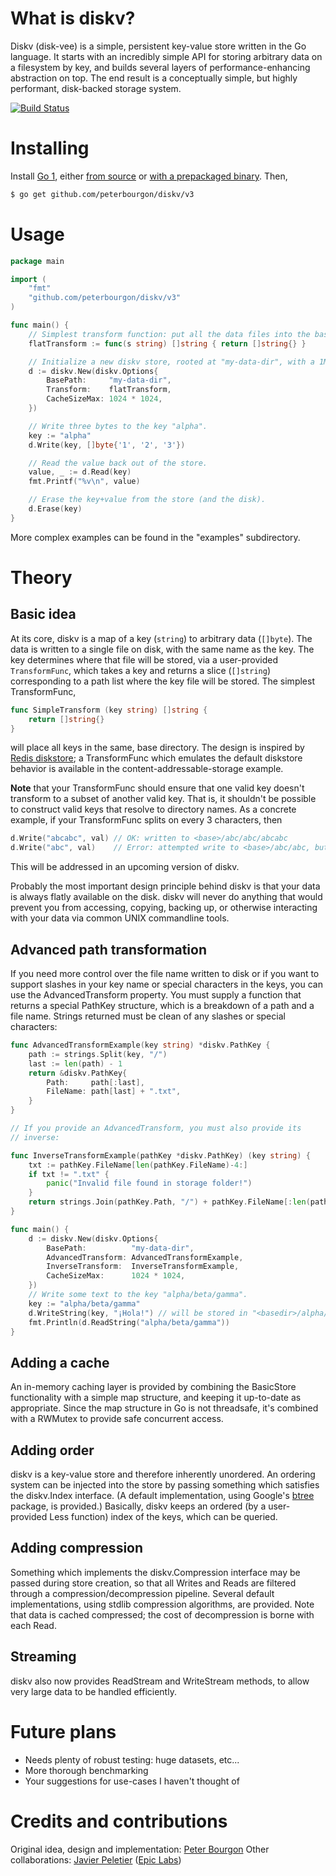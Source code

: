 # What is diskv?

Diskv (disk-vee) is a simple, persistent key-value store written in the Go
language. It starts with an incredibly simple API for storing arbitrary data on
a filesystem by key, and builds several layers of performance-enhancing
abstraction on top.  The end result is a conceptually simple, but highly
performant, disk-backed storage system.

[![Build Status][1]][2]

[1]: https://drone.io/github.com/peterbourgon/diskv/status.png
[2]: https://drone.io/github.com/peterbourgon/diskv/latest


# Installing

Install [Go 1][3], either [from source][4] or [with a prepackaged binary][5].
Then,

```bash
$ go get github.com/peterbourgon/diskv/v3
```

[3]: http://golang.org
[4]: http://golang.org/doc/install/source
[5]: http://golang.org/doc/install


# Usage

```go
package main

import (
	"fmt"
	"github.com/peterbourgon/diskv/v3"
)

func main() {
	// Simplest transform function: put all the data files into the base dir.
	flatTransform := func(s string) []string { return []string{} }

	// Initialize a new diskv store, rooted at "my-data-dir", with a 1MB cache.
	d := diskv.New(diskv.Options{
		BasePath:     "my-data-dir",
		Transform:    flatTransform,
		CacheSizeMax: 1024 * 1024,
	})

	// Write three bytes to the key "alpha".
	key := "alpha"
	d.Write(key, []byte{'1', '2', '3'})

	// Read the value back out of the store.
	value, _ := d.Read(key)
	fmt.Printf("%v\n", value)

	// Erase the key+value from the store (and the disk).
	d.Erase(key)
}
```

More complex examples can be found in the "examples" subdirectory.


# Theory

## Basic idea

At its core, diskv is a map of a key (`string`) to arbitrary data (`[]byte`).
The data is written to a single file on disk, with the same name as the key.
The key determines where that file will be stored, via a user-provided
`TransformFunc`, which takes a key and returns a slice (`[]string`)
corresponding to a path list where the key file will be stored. The simplest
TransformFunc,

```go
func SimpleTransform (key string) []string {
    return []string{}
}
```

will place all keys in the same, base directory. The design is inspired by
[Redis diskstore][6]; a TransformFunc which emulates the default diskstore
behavior is available in the content-addressable-storage example.

[6]: http://groups.google.com/group/redis-db/browse_thread/thread/d444bc786689bde9?pli=1

**Note** that your TransformFunc should ensure that one valid key doesn't
transform to a subset of another valid key. That is, it shouldn't be possible
to construct valid keys that resolve to directory names. As a concrete example,
if your TransformFunc splits on every 3 characters, then

```go
d.Write("abcabc", val) // OK: written to <base>/abc/abc/abcabc
d.Write("abc", val)    // Error: attempted write to <base>/abc/abc, but it's a directory
```

This will be addressed in an upcoming version of diskv.

Probably the most important design principle behind diskv is that your data is
always flatly available on the disk. diskv will never do anything that would
prevent you from accessing, copying, backing up, or otherwise interacting with
your data via common UNIX commandline tools.

## Advanced path transformation

If you need more control over the file name written to disk or if you want to support
slashes in your key name or special characters in the keys, you can use the
AdvancedTransform property. You must supply a function that returns
a special PathKey structure, which is a breakdown of a path and a file name. Strings
returned must be clean of any slashes or special characters:

```go
func AdvancedTransformExample(key string) *diskv.PathKey {
	path := strings.Split(key, "/")
	last := len(path) - 1
	return &diskv.PathKey{
		Path:     path[:last],
		FileName: path[last] + ".txt",
	}
}

// If you provide an AdvancedTransform, you must also provide its
// inverse:

func InverseTransformExample(pathKey *diskv.PathKey) (key string) {
	txt := pathKey.FileName[len(pathKey.FileName)-4:]
	if txt != ".txt" {
		panic("Invalid file found in storage folder!")
	}
	return strings.Join(pathKey.Path, "/") + pathKey.FileName[:len(pathKey.FileName)-4]
}

func main() {
	d := diskv.New(diskv.Options{
		BasePath:          "my-data-dir",
		AdvancedTransform: AdvancedTransformExample,
		InverseTransform:  InverseTransformExample,
		CacheSizeMax:      1024 * 1024,
	})
	// Write some text to the key "alpha/beta/gamma".
	key := "alpha/beta/gamma"
	d.WriteString(key, "¡Hola!") // will be stored in "<basedir>/alpha/beta/gamma.txt"
	fmt.Println(d.ReadString("alpha/beta/gamma"))
}
```


## Adding a cache

An in-memory caching layer is provided by combining the BasicStore
functionality with a simple map structure, and keeping it up-to-date as
appropriate. Since the map structure in Go is not threadsafe, it's combined
with a RWMutex to provide safe concurrent access.

## Adding order

diskv is a key-value store and therefore inherently unordered. An ordering
system can be injected into the store by passing something which satisfies the
diskv.Index interface. (A default implementation, using Google's
[btree][7] package, is provided.) Basically, diskv keeps an ordered (by a
user-provided Less function) index of the keys, which can be queried.

[7]: https://github.com/google/btree

## Adding compression

Something which implements the diskv.Compression interface may be passed
during store creation, so that all Writes and Reads are filtered through
a compression/decompression pipeline. Several default implementations,
using stdlib compression algorithms, are provided. Note that data is cached
compressed; the cost of decompression is borne with each Read.

## Streaming

diskv also now provides ReadStream and WriteStream methods, to allow very large
data to be handled efficiently.


# Future plans

 * Needs plenty of robust testing: huge datasets, etc...
 * More thorough benchmarking
 * Your suggestions for use-cases I haven't thought of


# Credits and contributions

Original idea, design and implementation: [Peter Bourgon](https://github.com/peterbourgon)
Other collaborations: [Javier Peletier](https://github.com/jpeletier) ([Epic Labs](https://www.epiclabs.io))

